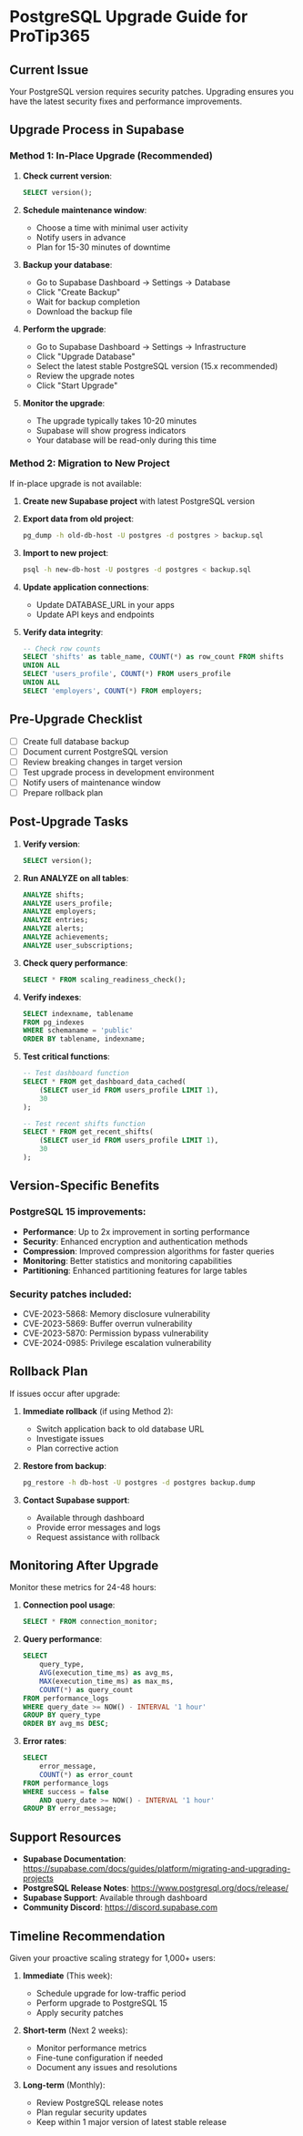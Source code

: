 # PostgreSQL Upgrade Guide for ProTip365

## Current Issue
Your PostgreSQL version requires security patches. Upgrading ensures you have the latest security fixes and performance improvements.

## Upgrade Process in Supabase

### Method 1: In-Place Upgrade (Recommended)

1. **Check current version**:
   ```sql
   SELECT version();
   ```

2. **Schedule maintenance window**:
   - Choose a time with minimal user activity
   - Notify users in advance
   - Plan for 15-30 minutes of downtime

3. **Backup your database**:
   - Go to Supabase Dashboard → Settings → Database
   - Click "Create Backup"
   - Wait for backup completion
   - Download the backup file

4. **Perform the upgrade**:
   - Go to Supabase Dashboard → Settings → Infrastructure
   - Click "Upgrade Database"
   - Select the latest stable PostgreSQL version (15.x recommended)
   - Review the upgrade notes
   - Click "Start Upgrade"

5. **Monitor the upgrade**:
   - The upgrade typically takes 10-20 minutes
   - Supabase will show progress indicators
   - Your database will be read-only during this time

### Method 2: Migration to New Project

If in-place upgrade is not available:

1. **Create new Supabase project** with latest PostgreSQL version

2. **Export data from old project**:
   ```bash
   pg_dump -h old-db-host -U postgres -d postgres > backup.sql
   ```

3. **Import to new project**:
   ```bash
   psql -h new-db-host -U postgres -d postgres < backup.sql
   ```

4. **Update application connections**:
   - Update DATABASE_URL in your apps
   - Update API keys and endpoints

5. **Verify data integrity**:
   ```sql
   -- Check row counts
   SELECT 'shifts' as table_name, COUNT(*) as row_count FROM shifts
   UNION ALL
   SELECT 'users_profile', COUNT(*) FROM users_profile
   UNION ALL
   SELECT 'employers', COUNT(*) FROM employers;
   ```

## Pre-Upgrade Checklist

- [ ] Create full database backup
- [ ] Document current PostgreSQL version
- [ ] Review breaking changes in target version
- [ ] Test upgrade process in development environment
- [ ] Notify users of maintenance window
- [ ] Prepare rollback plan

## Post-Upgrade Tasks

1. **Verify version**:
   ```sql
   SELECT version();
   ```

2. **Run ANALYZE on all tables**:
   ```sql
   ANALYZE shifts;
   ANALYZE users_profile;
   ANALYZE employers;
   ANALYZE entries;
   ANALYZE alerts;
   ANALYZE achievements;
   ANALYZE user_subscriptions;
   ```

3. **Check query performance**:
   ```sql
   SELECT * FROM scaling_readiness_check();
   ```

4. **Verify indexes**:
   ```sql
   SELECT indexname, tablename
   FROM pg_indexes
   WHERE schemaname = 'public'
   ORDER BY tablename, indexname;
   ```

5. **Test critical functions**:
   ```sql
   -- Test dashboard function
   SELECT * FROM get_dashboard_data_cached(
       (SELECT user_id FROM users_profile LIMIT 1),
       30
   );
   
   -- Test recent shifts function
   SELECT * FROM get_recent_shifts(
       (SELECT user_id FROM users_profile LIMIT 1),
       30
   );
   ```

## Version-Specific Benefits

### PostgreSQL 15 improvements:
- **Performance**: Up to 2x improvement in sorting performance
- **Security**: Enhanced encryption and authentication methods
- **Compression**: Improved compression algorithms for faster queries
- **Monitoring**: Better statistics and monitoring capabilities
- **Partitioning**: Enhanced partitioning features for large tables

### Security patches included:
- CVE-2023-5868: Memory disclosure vulnerability
- CVE-2023-5869: Buffer overrun vulnerability
- CVE-2023-5870: Permission bypass vulnerability
- CVE-2024-0985: Privilege escalation vulnerability

## Rollback Plan

If issues occur after upgrade:

1. **Immediate rollback** (if using Method 2):
   - Switch application back to old database URL
   - Investigate issues
   - Plan corrective action

2. **Restore from backup**:
   ```bash
   pg_restore -h db-host -U postgres -d postgres backup.dump
   ```

3. **Contact Supabase support**:
   - Available through dashboard
   - Provide error messages and logs
   - Request assistance with rollback

## Monitoring After Upgrade

Monitor these metrics for 24-48 hours:

1. **Connection pool usage**:
   ```sql
   SELECT * FROM connection_monitor;
   ```

2. **Query performance**:
   ```sql
   SELECT 
       query_type,
       AVG(execution_time_ms) as avg_ms,
       MAX(execution_time_ms) as max_ms,
       COUNT(*) as query_count
   FROM performance_logs
   WHERE query_date >= NOW() - INTERVAL '1 hour'
   GROUP BY query_type
   ORDER BY avg_ms DESC;
   ```

3. **Error rates**:
   ```sql
   SELECT 
       error_message,
       COUNT(*) as error_count
   FROM performance_logs
   WHERE success = false
       AND query_date >= NOW() - INTERVAL '1 hour'
   GROUP BY error_message;
   ```

## Support Resources

- **Supabase Documentation**: https://supabase.com/docs/guides/platform/migrating-and-upgrading-projects
- **PostgreSQL Release Notes**: https://www.postgresql.org/docs/release/
- **Supabase Support**: Available through dashboard
- **Community Discord**: https://discord.supabase.com

## Timeline Recommendation

Given your proactive scaling strategy for 1,000+ users:

1. **Immediate** (This week):
   - Schedule upgrade for low-traffic period
   - Perform upgrade to PostgreSQL 15
   - Apply security patches

2. **Short-term** (Next 2 weeks):
   - Monitor performance metrics
   - Fine-tune configuration if needed
   - Document any issues and resolutions

3. **Long-term** (Monthly):
   - Review PostgreSQL release notes
   - Plan regular security updates
   - Keep within 1 major version of latest stable release

